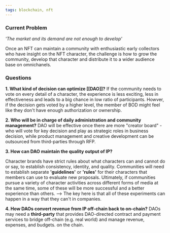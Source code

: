 ```yaml
---
tags: blockchain, nft
---
```


### Current Problem

_'The market and its demand are not enough to develop'_

Once an NFT can maintain a community with enthusiastic early collectors who have insight on the NFT character, the challenge is how to grow the community, develop that character and distribute it to a wider audience base on omnichanels.

### Questions

**1. What kind of decision can optimize [[DAO]]?**
If the community needs to vote on every detail of a character, the experience is less exciting, less in effectiveness and leads to a big chance in low ratio of participants. Howver, if the decision gets voted by a higher level, the member of BOD might feel like they don't have enough authorization or ownership.

**2. Who will be in charge of daily administration and community management?**
DAO will be effective once there are more "creator board" - who will vote for key decision and play as strategic roles in business decision, while product management and creative development can be outsourced from third-parties through RFP.

**3. How can DAO maintain the quality output of IP?**

Character brands have strict rules about what characters can and cannot do or say, to establish consistency, identity, and quality. Communities will need to establish separate **'guidelines'** or **'rules'** for their characters that members can use to evaluate new proposals. Ultimately, if communities pursue a variety of character activities across different forms of media at the same time, some of these will be more successful and a better experience than others. --> The key here is that all of these experiments can happen in a way that they can't in companies.

**4. How DAOs convert revenue from IP off-chain back to on-chain?**
DAOs may need a **third-party** that provides DAO-directed contract and payment services to bridge off-chain (e.g. real world) and manage revenue, expenses, and budgets. on the chain.
